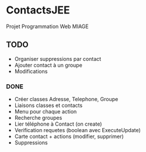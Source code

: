 # ContactsJEE
Projet Programmation Web MIAGE

## TODO 
* Organiser suppressions par contact
* Ajouter contact à un groupe
* Modifications 

### DONE
* Créer classes Adresse, Telephone, Groupe
* Liaisons classes et contacts
* Menu pour chaque action
* Recherche groupes
* Lier téléphone à Contact (on create)
* Verification requetes (boolean avec ExecuteUpdate)
* Carte contact + actions (modifier, supprimer)
* Suppressions
